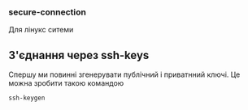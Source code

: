 ### secure-connection

Для лінукс ситеми

## З'єднання через ssh-keys
Спершу ми повинні згенерувати публічний і приватнний ключі. Це можна зробити такою командою

```
ssh-keygen
```
